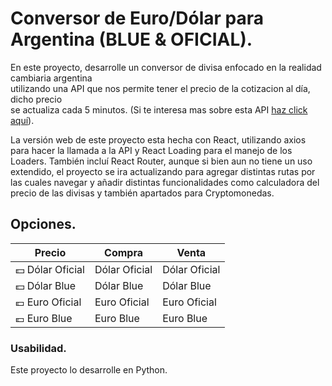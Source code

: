 # Conversor de Euro/Dólar para Argentina (BLUE & OFICIAL).

En este proyecto, desarrolle un conversor de divisa enfocado en la realidad cambiaria argentina <br>
utilizando una API que nos permite tener el precio de la cotizacion al día, dicho precio <br>
se actualiza cada 5 minutos. (Si te interesa mas sobre esta API [haz click aquí](https://bluelytics.com.ar/#!/api)).



La versión web de este proyecto esta hecha con React, utilizando axios para hacer la llamada a la API y React Loading para
el manejo de los Loaders. También incluí React Router, aunque si bien aun no tiene un uso extendido, el proyecto se ira 
actualizando para agregar distintas rutas por las cuales navegar y añadir distintas funcionalidades como calculadora del
precio de las divisas y también apartados para Cryptomonedas.
<br>

## Opciones.

Precio | Compra | Venta
------ | ------ | -----
💵 Dólar Oficial | Dólar Oficial | Dólar Oficial
💵 Dólar Blue | Dólar Blue | Dólar Blue
💶 Euro Oficial | Euro Oficial | Euro Oficial
💶 Euro Blue | Euro Blue | Euro Blue

### Usabilidad.

Este proyecto lo desarrolle en Python. <br>


